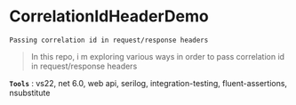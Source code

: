 # CorrelationIdHeaderDemo
```
Passing correlation id in request/response headers
```

> In this repo, i m exploring various ways in order to pass correlation id in request/response headers

**`Tools`** : vs22, net 6.0, web api, serilog, integration-testing, fluent-assertions, nsubstitute